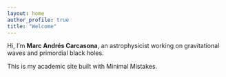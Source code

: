 ```yaml
---
layout: home
author_profile: true
title: "Welcome"
---
```


Hi, I’m **Marc Andrés Carcasona**, an astrophysicist working on gravitational waves and primordial black holes.

This is my academic site built with Minimal Mistakes.
